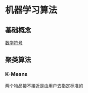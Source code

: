 # 机器学习算法

## 基础概念

[数学符号](https://blog.csdn.net/u014157109/article/details/89437547)



## 聚类算法

### K-Means

两个物品接不接近是由用户去指定标准的